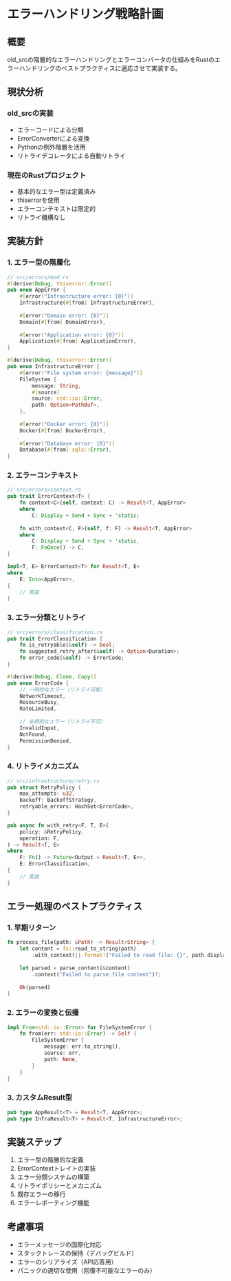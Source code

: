 # エラーハンドリング戦略計画

## 概要
old_srcの階層的なエラーハンドリングとエラーコンバータの仕組みをRustのエラーハンドリングのベストプラクティスに適応させて実装する。

## 現状分析
### old_srcの実装
- エラーコードによる分類
- ErrorConverterによる変換
- Pythonの例外階層を活用
- リトライデコレータによる自動リトライ

### 現在のRustプロジェクト
- 基本的なエラー型は定義済み
- thiserrorを使用
- エラーコンテキストは限定的
- リトライ機構なし

## 実装方針
### 1. エラー型の階層化
```rust
// src/errors/mod.rs
#[derive(Debug, thiserror::Error)]
pub enum AppError {
    #[error("Infrastructure error: {0}")]
    Infrastructure(#[from] InfrastructureError),
    
    #[error("Domain error: {0}")]
    Domain(#[from] DomainError),
    
    #[error("Application error: {0}")]
    Application(#[from] ApplicationError),
}

#[derive(Debug, thiserror::Error)]
pub enum InfrastructureError {
    #[error("File system error: {message}")]
    FileSystem {
        message: String,
        #[source]
        source: std::io::Error,
        path: Option<PathBuf>,
    },
    
    #[error("Docker error: {0}")]
    Docker(#[from] DockerError),
    
    #[error("Database error: {0}")]
    Database(#[from] sqlx::Error),
}
```

### 2. エラーコンテキスト
```rust
// src/errors/context.rs
pub trait ErrorContext<T> {
    fn context<C>(self, context: C) -> Result<T, AppError>
    where
        C: Display + Send + Sync + 'static;
        
    fn with_context<C, F>(self, f: F) -> Result<T, AppError>
    where
        C: Display + Send + Sync + 'static,
        F: FnOnce() -> C;
}

impl<T, E> ErrorContext<T> for Result<T, E>
where
    E: Into<AppError>,
{
    // 実装
}
```

### 3. エラー分類とリトライ
```rust
// src/errors/classification.rs
pub trait ErrorClassification {
    fn is_retryable(&self) -> bool;
    fn suggested_retry_after(&self) -> Option<Duration>;
    fn error_code(&self) -> ErrorCode;
}

#[derive(Debug, Clone, Copy)]
pub enum ErrorCode {
    // 一時的なエラー（リトライ可能）
    NetworkTimeout,
    ResourceBusy,
    RateLimited,
    
    // 永続的なエラー（リトライ不可）
    InvalidInput,
    NotFound,
    PermissionDenied,
}
```

### 4. リトライメカニズム
```rust
// src/infrastructure/retry.rs
pub struct RetryPolicy {
    max_attempts: u32,
    backoff: BackoffStrategy,
    retryable_errors: HashSet<ErrorCode>,
}

pub async fn with_retry<F, T, E>(
    policy: &RetryPolicy,
    operation: F,
) -> Result<T, E>
where
    F: Fn() -> Future<Output = Result<T, E>>,
    E: ErrorClassification,
{
    // 実装
}
```

## エラー処理のベストプラクティス
### 1. 早期リターン
```rust
fn process_file(path: &Path) -> Result<String> {
    let content = fs::read_to_string(path)
        .with_context(|| format!("Failed to read file: {}", path.display()))?;
    
    let parsed = parse_content(&content)
        .context("Failed to parse file content")?;
    
    Ok(parsed)
}
```

### 2. エラーの変換と伝播
```rust
impl From<std::io::Error> for FileSystemError {
    fn from(err: std::io::Error) -> Self {
        FileSystemError {
            message: err.to_string(),
            source: err,
            path: None,
        }
    }
}
```

### 3. カスタムResult型
```rust
pub type AppResult<T> = Result<T, AppError>;
pub type InfraResult<T> = Result<T, InfrastructureError>;
```

## 実装ステップ
1. エラー型の階層的な定義
2. ErrorContextトレイトの実装
3. エラー分類システムの構築
4. リトライポリシーとメカニズム
5. 既存エラーの移行
6. エラーレポーティング機能

## 考慮事項
- エラーメッセージの国際化対応
- スタックトレースの保持（デバッグビルド）
- エラーのシリアライズ（API応答用）
- パニックの適切な使用（回復不可能なエラーのみ）